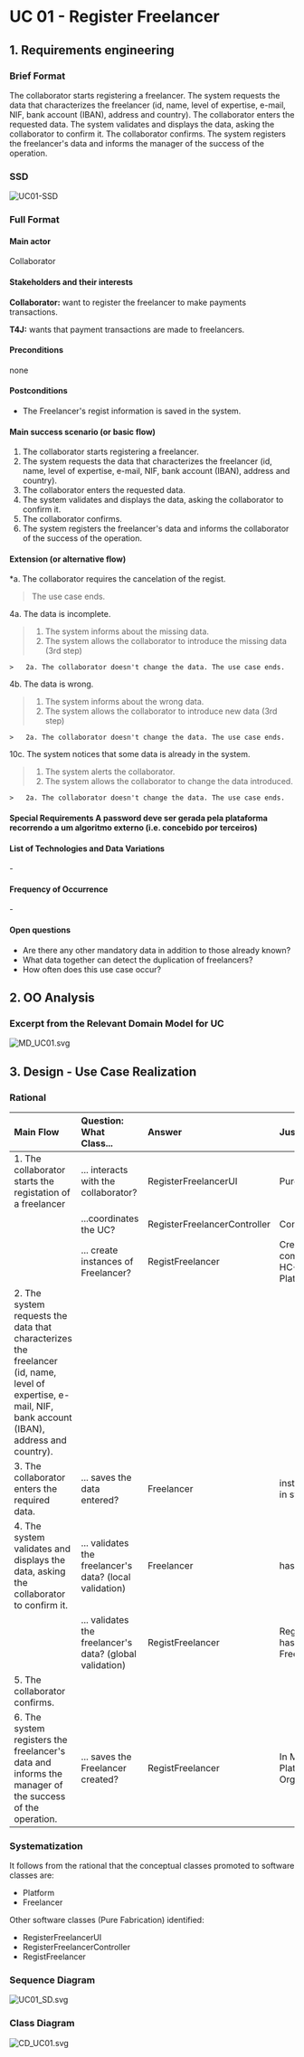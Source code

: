 # UC 01 - Register Freelancer## 1. Requirements engineering### Brief FormatThe collaborator starts registering a freelancer. The system requests the data that characterizes the freelancer (id, name, level of expertise, e-mail, NIF, bank account (IBAN), address and country). The collaborator enters the requested data. The system validates and displays the data, asking the collaborator to confirm it. The collaborator confirms. The system registers the freelancer's data and informs the manager of the success of the operation.### SSD![UC01-SSD](UC01_SSD.svg)### Full Format#### Main actorCollaborator#### Stakeholders and their interests**Collaborator:** want to register the freelancer to make payments transactions.**T4J:** wants that payment transactions are made to freelancers.#### Preconditionsnone#### Postconditions* The Freelancer's regist information is saved in the system.#### Main success scenario (or basic flow)1. The collaborator starts registering a freelancer.2. The system requests the data that characterizes the freelancer (id, name, level of expertise, e-mail, NIF, bank account (IBAN), address and country).3. The collaborator enters the requested data.4. The system validates and displays the data, asking the collaborator to confirm it. 5. The collaborator confirms.6. The system registers the freelancer's data and informs the collaborator of the success of the operation.#### Extension (or alternative flow)*a. The collaborator requires the cancelation of the regist.> The use case ends.4a. The data is incomplete.>	1. The system informs about the missing data.>	2. The system allows the collaborator to introduce the missing data (3rd step)>	>	2a. The collaborator doesn't change the data. The use case ends.	4b. The data is wrong.>	1. The system informs about the wrong data.>	2. The system allows the collaborator to introduce new data (3rd step)>	>	2a. The collaborator doesn't change the data. The use case ends.10c. The system notices that some data is already in the system.>	1. The system alerts the collaborator.>	2. The system allows the collaborator to change the data introduced.>	>	2a. The collaborator doesn't change the data. The use case ends.#### Special Requirements **A password deve ser gerada pela plataforma recorrendo a um algoritmo externo (i.e. concebido por terceiros)**#### List of Technologies and Data Variations\-#### Frequency of Occurrence\-#### Open questions* Are there any other mandatory data in addition to those already known?* What data together can detect the duplication of freelancers?* How often does this use case occur?## 2. OO Analysis### Excerpt from the Relevant Domain Model for UC![MD_UC01.svg](UC01_MD.svg)## 3. Design - Use Case Realization### Rational| Main Flow | Question: What Class... | Answer  | Justification ||:--------------  |:---------------------- |:----------|:---------------------------- ||1. The collaborator starts the registation of a freelancer |... interacts with the collaborator?| RegisterFreelancerUI |Pure Fabrication|| |...coordinates the UC?| RegisterFreelancerController |Controller|| |... create instances of Freelancer?|RegistFreelancer|Creator(regra1) combined with HC+LC on Plataform.||2. The system requests the data that characterizes the freelancer (id, name, level of expertise, e-mail, NIF, bank account (IBAN), address and country).|||||3. The collaborator enters the required data. |... saves the data entered?|Freelancer| instance created in step 1.||4. The system validates and displays the data, asking the collaborator to confirm it. |... validates the freelancer's data? (local validation)|Freelancer| has its own data.|| |... validates the freelancer's data? (global validation)|RegistFreelancer| RegistFreelancer has registered Freelancer.||5. The collaborator confirms.  |||||6. The system registers the freelancer's data and informs the manager of the success of the operation. |... saves the Freelancer created?| RegistFreelancer |In MD the Platform has Organization.|### Systematization ##It follows from the rational that the conceptual classes promoted to software classes are: * Platform * FreelancerOther software classes (Pure Fabrication) identified:   * RegisterFreelancerUI   * RegisterFreelancerController * RegistFreelancer ###	Sequence Diagram![UC01_SD.svg](UC01_SD.svg)###	Class Diagram![CD_UC01.svg](UC01_CD.svg)
